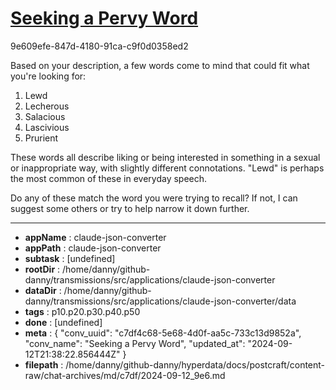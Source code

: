 # [Seeking a Pervy Word](https://claude.ai/chat/c7df4c68-5e68-4d0f-aa5c-733c13d9852a)

9e609efe-847d-4180-91ca-c9f0d0358ed2

 Based on your description, a few words come to mind that could fit what you're looking for:

1. Lewd
2. Lecherous 
3. Salacious
4. Lascivious
5. Prurient

These words all describe liking or being interested in something in a sexual or inappropriate way, with slightly different connotations. "Lewd" is perhaps the most common of these in everyday speech.

Do any of these match the word you were trying to recall? If not, I can suggest some others or try to help narrow it down further.

---

* **appName** : claude-json-converter
* **appPath** : claude-json-converter
* **subtask** : [undefined]
* **rootDir** : /home/danny/github-danny/transmissions/src/applications/claude-json-converter
* **dataDir** : /home/danny/github-danny/transmissions/src/applications/claude-json-converter/data
* **tags** : p10.p20.p30.p40.p50
* **done** : [undefined]
* **meta** : {
  "conv_uuid": "c7df4c68-5e68-4d0f-aa5c-733c13d9852a",
  "conv_name": "Seeking a Pervy Word",
  "updated_at": "2024-09-12T21:38:22.856444Z"
}
* **filepath** : /home/danny/github-danny/hyperdata/docs/postcraft/content-raw/chat-archives/md/c7df/2024-09-12_9e6.md